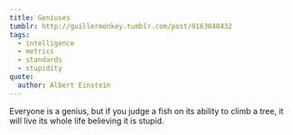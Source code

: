 ```yaml
---
title: Geniuses
tumblr: http://guillermonkey.tumblr.com/post/9163840432
tags:
  - intelligence
  - metrics
  - standards
  - stupidity
quote:
  author: Albert Einstein
---
```


Everyone is a genius, but if you judge a fish on its ability to climb a tree, it will live its whole life believing it is stupid.
